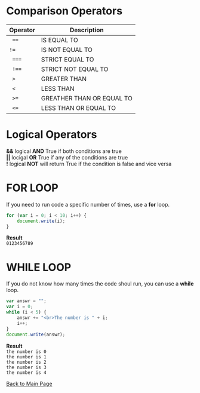 # Comparison Operators

| __Operator__       | __Description__          |
|--------------------|--------------------------|
|``` ==``` |IS EQUAL TO               |
|```!=```  |IS NOT EQUAL TO           |
|``` ===```|STRICT EQUAL TO           |
|``` !==```|STRICT NOT EQUAL TO       |
|``` >```  |GREATER THAN              |
|``` <```  |LESS THAN                 |
|``` >=``` |GREATHER THAN OR EQUAL TO |
|``` <=``` |LESS THAN OR EQUAL TO     |

# Logical Operators

**&&** logical **AND** True if both conditions are true<br />
**||** locigal **OR** True if any of the conditions are true<br />
**!** logical **NOT** will return True if the condition is false and vice versa<br />

# FOR LOOP
If you need to run code a specific number of times, use a **for** loop.
```javascript
for (var i = 0; i < 10; i++) {
    document.write(i);
}
```

**Result**<br />
```0123456789```<br />

# WHILE LOOP
If you do not know how many times the code shoul run, you can use a **while** loop.

```javascript
var answr = "";
var i = 0;
while (i < 5) {
    answr += "<br>The number is " + i;
    i++;
}
document.write(answr);
```

**Result**<br />
```the number is 0```<br />
```the number is 1```<br />
```the number is 2```<br />
```the number is 3```<br />
```the number is 4```<br />


[Back to Main Page](https://daesystephens.github.io/learning-journal)
